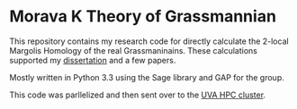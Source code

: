 # Morava K Theory of Grassmannian 

This repository contains my research code for directly calculate the 2-local Margolis Homology of the real Grassmaninains. These calculations supported my [dissertation](https://libraetd.lib.virginia.edu/public_view/h702q715z) and a few papers.

Mostly written in Python 3.3 using the Sage library and GAP for the group.

This code was parllelized and then sent over to the [UVA HPC cluster](https://www.rc.virginia.edu/).
